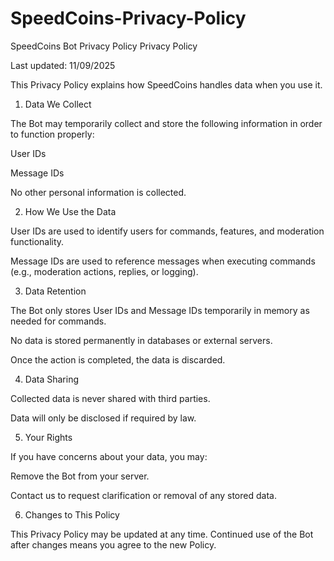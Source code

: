 # SpeedCoins-Privacy-Policy
SpeedCoins Bot Privacy Policy
Privacy Policy

Last updated: 11/09/2025

This Privacy Policy explains how SpeedCoins handles data when you use it.

1. Data We Collect

The Bot may temporarily collect and store the following information in order to function properly:

User IDs

Message IDs

No other personal information is collected.

2. How We Use the Data

User IDs are used to identify users for commands, features, and moderation functionality.

Message IDs are used to reference messages when executing commands (e.g., moderation actions, replies, or logging).

3. Data Retention

The Bot only stores User IDs and Message IDs temporarily in memory as needed for commands.

No data is stored permanently in databases or external servers.

Once the action is completed, the data is discarded.

4. Data Sharing

Collected data is never shared with third parties.

Data will only be disclosed if required by law.

5. Your Rights

If you have concerns about your data, you may:

Remove the Bot from your server.

Contact us to request clarification or removal of any stored data.

6. Changes to This Policy

This Privacy Policy may be updated at any time. Continued use of the Bot after changes means you agree to the new Policy.
